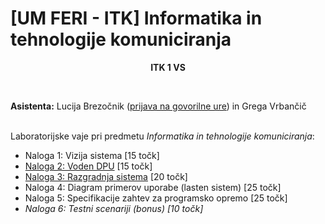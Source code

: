 # [UM FERI - ITK] Informatika in tehnologije komuniciranja


<p align="center">
  <b>ITK 1 VS <br/></b>
</p>
<br/>

**Asistenta:** Lucija Brezočnik ([prijava na govorilne ure](https://calendly.com/lucija-brezocnik/30min)) in Grega Vrbančič<br/><br/>

Laboratorijske vaje pri predmetu *Informatika in tehnologije komuniciranja*:
- Naloga 1: Vizija sistema [15 točk]
- [Naloga 2: Voden DPU](<Naloga 2.md>) [15 točk]
- [Naloga 3: Razgradnja sistema](<Naloga 3>) [20 točk]
- Naloga 4: Diagram primerov uporabe (lasten sistem) [25 točk]
- Naloga 5: Specifikacije zahtev za programsko opremo [25 točk]
- *Naloga 6: Testni scenariji (bonus) [10 točk]*
